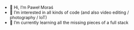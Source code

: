 - 👋 Hi, I’m Paweł Moraś
- 👀 I’m interested in all kinds of code (and also video editing / photography / IoT)
- 🌱 I’m currently learning all the missing pieces of a full stack

<!---
moras-p/moras-p is a ✨ special ✨ repository because its `README.md` (this file) appears on your GitHub profile.
You can click the Preview link to take a look at your changes.
--->
